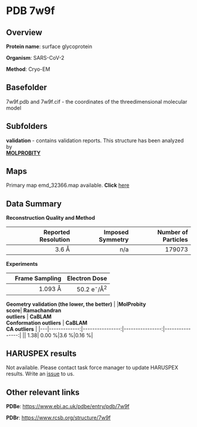 # PDB 7w9f

## Overview

**Protein name**: surface glycoprotein

**Organism**: SARS-CoV-2

**Method**: Cryo-EM



## Basefolder

7w9f.pdb and 7w9f.cif - the coordinates of the threedimensional molecular model

## Subfolders





**validation** - contains validation reports. This structure has been analyzed by <br>  [**MOLPROBITY**](https://github.com/thorn-lab/coronavirus_structural_task_force/tree/master/pdb/surface_glycoprotein/SARS-CoV-2/7w9f/validation/molprobity)    



## Maps

Primary map emd_32366.map available. **Click** [here](http://ftp.wwpdb.org/pub/emdb/structures/EMD-32366/map/) 

## Data Summary
**Reconstruction Quality and Method**

|   | Reported Resolution | Imposed Symmetry | Number of Particles |
|---|-------------:|----------------:|--------------:|
|   |3.6 Å|n/a|179073|

**Experiments**

|   | Frame Sampling | Electron Dose |
|---|-------------:|----------------:|
|   |1.093 Å|50.2 e<sup>-</sup>/Å<sup>2</sup>|

**Geometry validation (the lower, the better)**
|   |**MolProbity<br>score**| **Ramachandran<br>outliers** | **CaBLAM<br>Conformation outliers** | **CaBLAM<br>CA outliers** |
|---|-------------:|----------------:|----------------:|----------------:|
||  1.38|  0.00 %|3.6 %|0.16 %|

## HARUSPEX results

Not available. Please contact task force manager to update HARUSPEX results. Write an [issue](https://github.com/thorn-lab/coronavirus_structural_task_force/issues) to us.

## Other relevant links 
**PDBe**:  https://www.ebi.ac.uk/pdbe/entry/pdb/7w9f
 
**PDBr**: https://www.rcsb.org/structure/7w9f 
